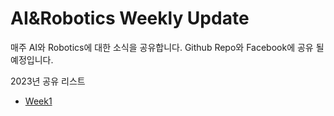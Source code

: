 # AI&Robotics Weekly Update
 매주 AI와 Robotics에 대한 소식을 공유합니다.
 Github Repo와 Facebook에 공유 될 예정입니다. 

2023년 공유 리스트
* [Week1](https://github.com/ai-robotics-kr/AI-Robotics-Weekly-Update/issues/1)
